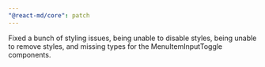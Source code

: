 ```yaml
---
"@react-md/core": patch
---
```


Fixed a bunch of styling issues, being unable to disable styles, being unable to remove styles, and missing types for the MenuItemInputToggle components.
